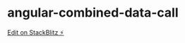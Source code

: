 # angular-combined-data-call

[Edit on StackBlitz ⚡️](https://stackblitz.com/edit/angular-combined-data-call)